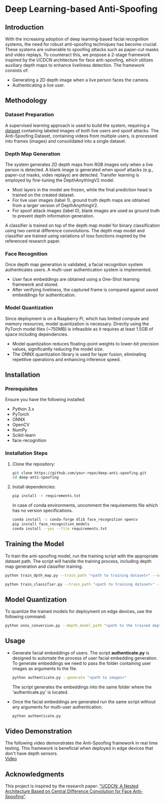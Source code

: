 

# Deep Learning-based Anti-Spoofing

## Introduction
With the increasing adoption of deep learning-based facial recognition systems, the need for robust anti-spoofing techniques has become crucial. These systems are vulnerable to spoofing attacks such as paper-cut masks and video replays. To counteract this, we propose a 2-stage framework inspired by the UCDCN architecture for face anti-spoofing, which utilizes auxiliary depth maps to enhance liveliness detection. The framework consists of:
- Generating a 2D depth image when a live person faces the camera.
- Authenticating a live user.

## Methodology
### Dataset Preparation
A supervised learning approach is used to build the system, requiring a [dataset](https://www.kaggle.com/datasets/tapakah68/anti-spoofing) containing labeled images of both live users and spoof attacks. The Anti-Spoofing Dataset, containing videos from multiple users, is processed into frames (images) and consolidated into a single dataset.

### Depth Map Generation
The system generates 2D depth maps from RGB images only when a live person is detected. A blank image is generated when spoof attacks (e.g., paper-cut masks, video replays) are detected. Transfer learning is employed by fine-tuning the DepthAnythingV2 model.

- Most layers in the model are frozen, while the final prediction head is trained on the created dataset.
- For live user images (label 1), ground truth depth maps are obtained from a larger version of DepthAnythingV2.
- For spoof attack images (label 0), blank images are used as ground truth to prevent depth information generation.

A classifier is trained on top of the depth map model for binary classification using two central difference convolutions. The depth map model and classifier are trained using variations of loss functions inspired by the referenced research paper.

### Face Recognition
Once depth map generation is validated, a facial recognition system authenticates users. A multi-user authentication system is implemented.
- User face embeddings are obtained using a One-Shot learning framework and stored.
- After verifying liveliness, the captured frame is compared against saved embeddings for authentication.

### Model Quantization
Since deployment is on a Raspberry Pi, which has limited compute and memory resources, model quantization is necessary. Directly using the PyTorch model files (~750MB) is infeasible as it requires at least 1.5GB of space including dependencies.

- Model quantization reduces floating-point weights to lower-bit precision values, significantly reducing the model size.
- The ONNX quantization library is used for layer fusion, eliminating repetitive operations and enhancing inference speed.

## Installation
### Prerequisites
Ensure you have the following installed:
- Python 3.x
- PyTorch
- ONNX
- OpenCV
- NumPy
- Scikit-learn
- face-recognition

### Installation Steps
1. Clone the repository:
   ```sh
   git clone https://github.com/your-repo/deep-anti-spoofing.git
   cd deep-anti-spoofing
   ```
2. Install dependencies:
   ```sh
   pip install -r requirements.txt
   ```

   In case of conda environments, uncomment the requirements file which has no version specifications.
   ```sh
   conda install -c conda-forge dlib face_recognition opencv 
   pip install face_recognition_models
   conda install --yes --file requirements.txt
   ```

## Training the Model
To train the anti-spoofing model, run the training script with the appropriate dataset path. The script will handle the training process, including depth map generation and classifier training.

```sh
python train_dpth_map.py --train_path "<path to training dataset>" --val_path "<path to validation dataset>"
```

```sh
python train_classifier.py --train_path "<path to training dataset>" --val_path "<path to validation dataset>"
```

## Model Quantization
To quantize the trained models for deployment on edge devices, use the following command:

```sh
python onnx_conversion.py --depth_model_path "<path to the trained depth model>"  --classifier_path "<Path to the classifier>" --val_path "<path to validation dataset>"
```



## Usage
- Generate facial embeddings of users. The script **authenticate.py** is designed to automate the process of user facial embedding generation. To generate embeddings we need to pass the folder containing user images as arguments to the file.

    ``` sh
    python authenticate.py --generate "<path to images>"
    ```

    The script generates the embeddings into the same folder where the 'authenticate.py' is located.

- Once the facial embeddings are generated run the same script without any arguments for multi-user authentication.

    ``` sh
    python authenticate.py
     ```

## Video Demonstration
The following video demonstrates the Anti-Spoofing framework in real time testing. This framework is beneficial when deployed in edge devices that don't have depth sensors. \
[Video](https://drive.google.com/file/d/1BJ8hv_CCgaZ3ARhbSSmkFpqaS6Gb-Kl_/view?usp=sharing)

## Acknowledgments
This project is inspired by the research paper: ["UCDCN: A Nested Architecture Based on Central Difference Convolution for Face Anti-Spoofing"](https://link.springer.com/article/10.1007/s40747-024-01397-0).


